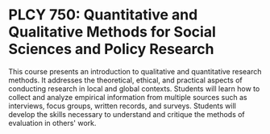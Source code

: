 # PLCY 750: Quantitative and Qualitative Methods for Social Sciences and Policy Research

This course presents an introduction to qualitative and quantitative research methods. It addresses the theoretical, ethical, and practical aspects of conducting research in local and global contexts. Students will learn how to collect and analyze empirical information from multiple sources such as interviews, focus groups, written records, and surveys. Students will develop the skills necessary to understand and critique the methods of evaluation in others' work.